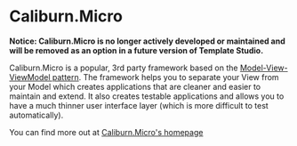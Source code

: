 ﻿# Caliburn.Micro

**Notice: Caliburn.Micro is no longer actively developed or maintained and will be removed as an option in a future version of Template Studio.**

Caliburn.Micro is a popular, 3rd party framework based on the [Model-View-ViewModel pattern](https://en.wikipedia.org/wiki/Model%E2%80%93view%E2%80%93viewmodel). The framework helps you to separate your View from your Model which creates applications that are cleaner and easier to maintain and extend. It also creates testable applications and allows you to have a much thinner user interface layer (which is more difficult to test automatically).

You can find more out at [Caliburn.Micro's homepage](http://caliburnmicro.com/)

